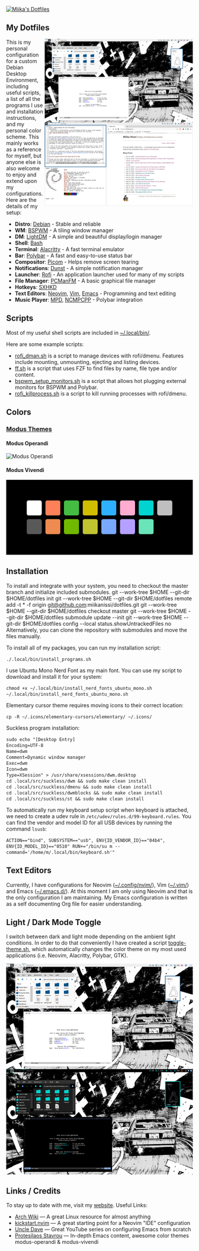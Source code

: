 [![Miika's Dotfiles](https://raw.githubusercontent.com/miikanissi/dotfiles/master/.local/share/theme-ligt-template.png)](#my-dotfiles)

## My Dotfiles

<!-- prettier-ignore-start -->

<p><a href="https://miikanissi.com"><img src="https://raw.githubusercontent.com/miikanissi/dotfiles/master/.local/share/desktop.png" alt="Desktop Screenshot" align="right" width="400px"></a></p>

<!-- prettier-ignore-end -->

This is my personal configuration for a custom Debian Desktop Environment, including
useful scripts, a list of all the programs I use and installation instructions, and my
personal color scheme. This mainly works as a reference for myself, but anyone else is
also welcome to enjoy and extend upon my configurations. Here are the details of my
setup:

- **Distro**: [Debian](https://www.debian.org/) - Stable and reliable
- **WM**: [BSPWM](https://github.com/baskerville/bspwm) - A tiling window manager
- **DM**: [LightDM](https://github.com/canonical/lightdm) - A simple and beautiful
  display/login manager
- **Shell**: [Bash](https://www.gnu.org/software/bash/)
- **Terminal**: [Alacritty](https://github.com/alacritty/alacritty) - A fast terminal
  emulator
- **Bar**: [Polybar](https://github.com/polybar/polybar) - A fast and easy-to-use status
  bar
- **Compositor**: [Picom](https://wiki.archlinux.org/index.php/Picom) - Helps remove
  screen tearing
- **Notifications**: [Dunst](https://wiki.archlinux.org/index.php/Dunst) - A simple
  notification manager
- **Launcher**: [Rofi](https://github.com/davatorium/rofi) - An application launcher
  used for many of my scripts
- **File Manager**: [PCManFM](https://wiki.archlinux.org/index.php/PCManFM) - A basic
  graphical file manager
- **Hotkeys**: [SXHKD](https://github.com/baskerville/sxhkd)
- **Text Editors**: [Neovim](https://neovim.io/), [Vim](https://www.vim.org/),
  [Emacs](https://www.gnu.org/software/emacs/) - Programming and text editing
- **Music Player**: [MPD](https://www.musicpd.org/),
  [NCMPCPP](https://github.com/ncmpcpp/ncmpcpp) - Polybar integration

## Scripts

Most of my useful shell scripts are included in
[~/.local/bin/](https://raw.githubusercontent.com/miikanissi/dotfiles/master/.local/bin/).

Here are some example scripts:

- [rofi_dman.sh](https://raw.githubusercontent.com/miikanissi/dotfiles/master/.local/bin/rofi_dman.sh)
  is a script to manage devices with rofi/dmenu. Features include mounting, unmounting,
  ejecting and listing devices.
- [ff.sh](https://raw.githubusercontent.com/miikanissi/dotfiles/master/.local/bin/ff.sh)
  is a script that uses FZF to find files by name, file type and/or content.
- [bspwm_setup_monitors.sh](https://raw.githubusercontent.com/miikanissi/dotfiles/master/.local/bin/bspwm_setup_monitors.sh)
  is a script that allows hot plugging external monitors for BSPWM and Polybar.
- [rofi_killprocess.sh](https://raw.githubusercontent.com/miikanissi/dotfiles/master/.local/bin/killprocess.sh)
  is a script to kill running processes with rofi/dmenu.

## Colors

### [Modus Themes](https://github.com/miikanissi/modus-themes.nvim)

#### Modus Operandi

![Modus Operandi](https://raw.githubusercontent.com/miikanissi/dotfiles/master/.local/share/theme-ligt-template.png)

#### Modus Vivendi

![Modus Vivendi](https://raw.githubusercontent.com/miikanissi/dotfiles/master/.local/share/theme-dark-template.png)

## Installation

To install and integrate with your system, you need to checkout the master branch and
initialize included submodules. git --work-tree $HOME --git-dir $HOME/dotfiles init git
--work-tree $HOME --git-dir $HOME/dotfiles remote add -t \* -f origin
git@github.com:miikanissi/dotfiles.git git --work-tree $HOME --git-dir $HOME/dotfiles
checkout master git --work-tree $HOME --git-dir $HOME/dotfiles submodule update --init
git --work-tree $HOME --git-dir $HOME/dotfiles config --local status.showUntrackedFiles
no Alternatively, you can clone the repository with submodules and move the files
manually.

To install all of my packages, you can run my installation script:

    ./.local/bin/install_programs.sh

I use Ubuntu Mono Nerd Font as my main font. You can use my script to download and
install it for your system:

    chmod +x ~/.local/bin/install_nerd_fonts_ubuntu_mono.sh
    ~/.local/bin/install_nerd_fonts_ubuntu_mono.sh

Elementary cursor theme requires moving icons to their correct location:

    cp -R ~/.icons/elementary-cursors/elementary/ ~/.icons/

Suckless program installation:

    sudo echo "[Desktop Entry]
    Encoding=UTF-8
    Name=dwm
    Comment=Dynamic window manager
    Exec=dwm
    Icon=dwm
    Type=XSession" > /usr/share/xsessions/dwm.desktop
    cd .local/src/suckless/dwm && sudo make clean install
    cd .local/src/suckless/dmenu && sudo make clean install
    cd .local/src/suckless/dwmblocks && sudo make clean install
    cd .local/src/suckless/st && sudo make clean install

To automatically run my keyboard setup script when keyboard is attached, we need to
create a udev rule in `/etc/udev/rules.d/99-keyboard.rules`. You can find the vendor and
model ID for all USB devices by running the command `lsusb`:

    ACTION=="bind", SUBSYSTEM=="usb", ENV{ID_VENDOR_ID}=="04b4", ENV{ID_MODEL_ID}=="0510" RUN+="/bin/su m --command='/home/m/.local/bin/keyboard.sh'"

## Text Editors

Currently, I have configurations for Neovim
([~/.config/nvim/](https://raw.githubusercontent.com/miikanissi/dotfiles/master/.config/nvim/)),
Vim ([~/.vim/](https://raw.githubusercontent.com/miikanissi/dotfiles/master/.vim/)) and
Emacs
([~/.emacs.d/](https://raw.githubusercontent.com/miikanissi/dotfiles/master/.emacs.d/)).
At this moment I am only using Neovim and that is the only configuration I am
maintaining. My Emacs configuration is written as a self documenting Org file for easier
understanding.

## Light / Dark Mode Toggle

I switch between dark and light mode depending on the ambient light conditions. In order
to do that conveniently I have created a script
[toggle-theme.sh](https://raw.githubusercontent.com/miikanissi/dotfiles/master/.local/bin/toggle-theme.sh),
which automatically changes the color theme on my most used applications (i.e. Neovim,
Alacritty, Polybar, GTK).

![Dark and Light Mode Comparison](https://raw.githubusercontent.com/miikanissi/dotfiles/master/.local/share/desktop-dark-light.png)

## Links / Credits

To stay up to date with me, visit my [website](https://miikanissi.com). Useful Links:

- [Arch Wiki](https://wiki.archlinux.org/) — A great Linux resource for almost anything
- [kickstart.nvim](https://github.com/nvim-lua/kickstart.nvim) — A great starting point
  for a Neovim "IDE" configuration
- [Uncle Dave](https://github.com/daedreth/UncleDavesEmacs) — Great YouTube series on
  configuring Emacs from scratch
- [Protesilaos Stavrou](https://gitlab.com/protesilaos/dotfiles) — In-depth Emacs
  content, awesome color themes modus-operandi & modus-vivendi
